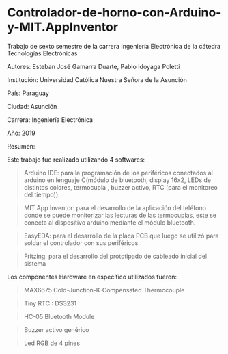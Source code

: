 # Controlador-de-horno-con-Arduino-y-MIT.AppInventor
Trabajo de sexto semestre de la carrera Ingeniería Electrónica de la cátedra Tecnologías Electrónicas

Autores: Esteban José Gamarra Duarte, Pablo Idoyaga Poletti

Institución: Universidad Católica Nuestra Señora de la Asunción

País: Paraguay

Ciudad: Asunción

Carrera: Ingeniería Electrónica

Año: 2019

Resumen: 

Este trabajo fue realizado utilizando 4 softwares:

> Arduino IDE: para la programación de los periféricos conectados al arduino en lenguaje C(módulo de bluetooth, display 16x2, LEDs de distintos colores, termocupla , buzzer activo, RTC (para el monitoreo del tiempo)).

> MIT App Inventor: para el desarrollo de la aplicación del teléfono donde se puede monitorizar las lecturas de las termocuplas, este se conecta al dispositivo arduino mediante el módulo bluetooth. 

> EasyEDA: para el desarrollo de la placa PCB que luego se utilizó para soldar el controlador con sus periféricos.

> Fritzing: para el desarrollo del prototipado de cableado inicial del sistema

Los componentes Hardware en específico utilizados fueron:

> MAX6675 Cold-Junction-K-Compensated Thermocouple

> Tiny RTC : DS3231

> HC-05 Bluetooth Module

> Buzzer activo genérico

> Led RGB de 4 pines

